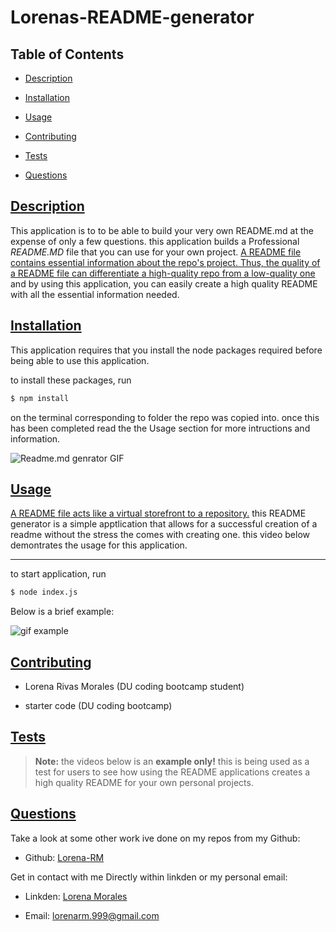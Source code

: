 # Lorenas-README-generator
## Table of Contents
* [Description](#description)

* [Installation](#installation)

* [Usage](#usage)

* [Contributing](#contributing)

* [Tests](#tests)

* [Questions](#questions)

## [Description](#table-of-contents)
This application is to to be able to build your very own README.md at the expense of only a few questions. this application builds a Professional _README.MD_ file that you can use for your own project. [A README file contains essential information about the repo's project. Thus, the quality of a README file can differentiate a high-quality repo from a low-quality one](https://coding-boot-camp.github.io/full-stack/github/professional-readme-guide) and by using this application, you can easily create a high quality README with all the essential information needed.

## [Installation](#table-of-contents)
This application requires that you install the node packages required before being able to use this application. 

to install these packages, run 
```md
$ npm install
```
on the terminal corresponding to folder the repo was copied into.
once this has been completed read the the Usage section for more intructions and information.

![Readme.md genrator GIF][gif]

[gif]: ./assets/npm-i-gif.gif "Screen Recording of website"

## [Usage](#table-of-contents)
[A README file acts like a virtual storefront to a repository.](https://coding-boot-camp.github.io/full-stack/github/professional-readme-guide)
this README generator is a simple apptlication that allows for a successful creation of a readme without the stress the comes with creating one. this video below demontrates the usage for this application.

---

to start application, run 
```md
$ node index.js
```
Below is a brief example:


![gif example](./assets/example-gif.gif)

## [Contributing](#table-of-contents)
- Lorena Rivas Morales (DU coding bootcamp student)

- starter code (DU coding bootcamp)

## [Tests](#table-of-contents)
> **Note:** the videos below is an **example only!** this is being used as a test for users to see how using the README applications creates a high quality README for your own personal projects.

## [Questions](#table-of-contents)

Take a look at some other work ive done on my repos from my Github:

* Github: [Lorena-RM](https://github.com/Lorena-RM)

Get in contact with me Directly within linkden or my personal email:

* Linkden: [Lorena Morales](https://www.linkedin.com/in/lorena-morales-496855240/)

* Email: [lorenarm.999@gmail.com](mailto:lorenarm.999@gmail.com)

